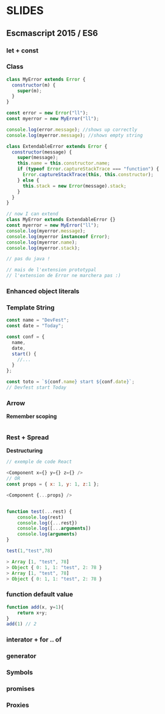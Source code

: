 # SLIDES

## Escmascript 2015 / ES6

### let + const

### Class

```js
class MyError extends Error {
  constructor(m) {
    super(m);
  }
}

const error = new Error("ll");
const myerror = new MyError("ll");

console.log(error.message); //shows up correctly
console.log(myerror.message); //shows empty string

class ExtendableError extends Error {
  constructor(message) {
    super(message);
    this.name = this.constructor.name;
    if (typeof Error.captureStackTrace === "function") {
      Error.captureStackTrace(this, this.constructor);
    } else {
      this.stack = new Error(message).stack;
    }
  }
} 

// now I can extend
class MyError extends ExtendableError {}
const myerror = new MyError("ll");
console.log(myerror.message);
console.log(myerror instanceof Error);
console.log(myerror.name);
console.log(myerror.stack);

// pas du java !

// mais de l'extension prototypal
// l'extension de Error ne marchera pas :)
```

### Enhanced object literals

### Template String

```js
const name = "DevFest";
const date = "Today";

const conf = {
  name,
  date,
  start() {
    //...
  }
};

const toto = `${conf.name} start ${conf.date}`;
// Devfest start Today

```

### Arrow

**Remember scoping**

```js
```
 
### Rest + Spread
**Destructuring**

```js
// exemple de code React

<Component x={} y={} z={} /> 
// OR
const props = { x: 1, y: 1, z:1 };

<Component {...props} />
```

```js

function test(...rest) {
 	console.log(rest)
 	console.log({...rest})
	console.log([...arguments])
 	console.log(arguments)
}

test(1,"test",78)

> Array [1, "test", 78]
> Object { 0: 1, 1: "test", 2: 78 }
> Array [1, "test", 78]
> Object { 0: 1, 1: "test", 2: 78 }

```

### function default value

```js
function add(x, y=1){
    return x+y;
} 
add(1) // 2
```

### interator + for .. of

### generator

### Symbols

### promises

### Proxies
